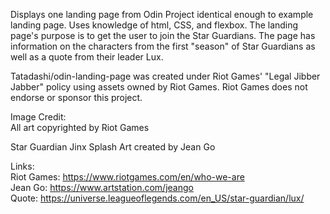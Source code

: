 Displays one landing page from Odin Project identical enough to example landing page. Uses knowledge of html, CSS, and flexbox. The landing page's purpose is to get the user to join the Star Guardians. The page has information on the characters from the first "season" of Star Guardians as well as a quote from their leader Lux.

Tatadashi/odin-landing-page was created under Riot Games' "Legal Jibber Jabber" policy using assets owned by Riot Games.  Riot Games does not endorse or sponsor this project.

Image Credit: <br/>
All art copyrighted by Riot Games

Star Guardian Jinx Splash Art created by Jean Go

Links: <br/>
Riot Games: https://www.riotgames.com/en/who-we-are <br/>
Jean Go: https://www.artstation.com/jeango <br/>
Quote: https://universe.leagueoflegends.com/en_US/star-guardian/lux/